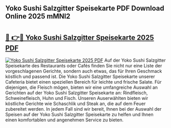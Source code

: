## Yoko Sushi Salzgitter Speisekarte PDF Download Online 2025 mMNl2

# <h2><a href="http://gca64l.nevu.top/?p=Yoko+Sushi+Salzgitter+Speisekarte">🔗 👉🔴 Yoko Sushi Salzgitter Speisekarte 2025 PDF</a></h2>

[![Yoko Sushi Salzgitter Speisekarte 2025 PDF](https://i.imgur.com/dBaPXMq.png)](http://gca64l.nevu.top/?p=Yoko+Sushi+Salzgitter+Speisekarte)
Auf der Yoko Sushi Salzgitter Speisekarte des Restaurants oder Cafés finden Sie nicht nur eine Liste der vorgeschlagenen Gerichte, sondern auch etwas, das für Ihren Geschmack köstlich und passend ist. Die Yoko Sushi Salzgitter Speisekarte unserer Cafeteria bietet einen speziellen Bereich für leichte und frische Salate. Für diejenigen, die Fleisch mögen, bieten wir eine umfangreiche Auswahl an Gerichten auf der Yoko Sushi Salzgitter Speisekarte an: Rindfleisch, Schweinefleisch, Huhn und Fisch. Unseren Auserwählten bieten wir köstliche Gerichte wie Schaschlik und Steak an, die auf dem Feuer zubereitet werden. In jedem Fall sind wir bereit, Ihnen bei der Auswahl der Speisen auf der Yoko Sushi Salzgitter Speisekarte zu helfen und Ihnen einen komfortablen und angenehmen Service zu bieten.
